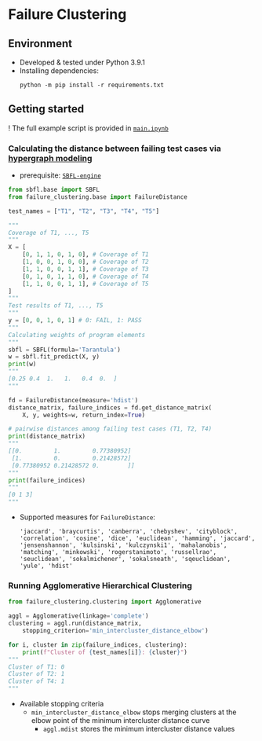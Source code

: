 # Failure Clustering

## Environment
- Developed & tested under Python 3.9.1
- Installing dependencies:
    ```shell
    python -m pip install -r requirements.txt
    ```

## Getting started

! The full example script is provided in [`main.ipynb`](./main.ipynb)
### Calculating the distance between failing test cases via [hypergraph modeling](https://arxiv.org/pdf/2104.10360.pdf)
- prerequisite: [`SBFL-engine`](https://github.com/Suresoft-GLaDOS/SBFL)
```python
from sbfl.base import SBFL
from failure_clustering.base import FailureDistance

test_names = ["T1", "T2", "T3", "T4", "T5"]

"""
Coverage of T1, ..., T5
"""
X = [
    [0, 1, 1, 0, 1, 0], # Coverage of T1 
    [1, 0, 0, 1, 0, 0], # Coverage of T2
    [1, 1, 0, 0, 1, 1], # Coverage of T3
    [0, 1, 0, 1, 1, 0], # Coverage of T4
    [1, 1, 0, 0, 1, 1], # Coverage of T5
]
"""
Test results of T1, ..., T5
"""
y = [0, 0, 1, 0, 1] # 0: FAIL, 1: PASS
"""
Calculating weights of program elements
"""
sbfl = SBFL(formula='Tarantula')
w = sbfl.fit_predict(X, y)
print(w)
"""
[0.25 0.4  1.   1.   0.4  0.  ]
"""

fd = FailureDistance(measure='hdist')
distance_matrix, failure_indices = fd.get_distance_matrix(
    X, y, weights=w, return_index=True)

# pairwise distances among failing test cases (T1, T2, T4)
print(distance_matrix) 
"""
[[0.         1.         0.77380952]
 [1.         0.         0.21428572]
 [0.77380952 0.21428572 0.        ]]
"""
print(failure_indices)
"""
[0 1 3]
"""
```
- Supported measures for `FailureDistance`:
     ```
    'jaccard', 'braycurtis', 'canberra', 'chebyshev', 'cityblock', 'correlation', 'cosine', 'dice', 'euclidean', 'hamming', 'jaccard', 'jensenshannon', 'kulsinski', 'kulczynski1', 'mahalanobis', 'matching', 'minkowski', 'rogerstanimoto', 'russellrao', 'seuclidean', 'sokalmichener', 'sokalsneath', 'sqeuclidean', 'yule', 'hdist'
    ```

### Running Agglomerative Hierarchical Clustering
```python
from failure_clustering.clustering import Agglomerative

aggl = Agglomerative(linkage='complete')
clustering = aggl.run(distance_matrix, 
    stopping_criterion='min_intercluster_distance_elbow')

for i, cluster in zip(failure_indices, clustering):
    print(f"Cluster of {test_names[i]}: {cluster}")
"""
Cluster of T1: 0
Cluster of T2: 1
Cluster of T4: 1
"""
```

- Available stopping criteria
  - `min_intercluster_distance_elbow` stops merging clusters at the elbow point of the minimum intercluster distance curve
    - `aggl.mdist` stores the minimum intercluster distance values